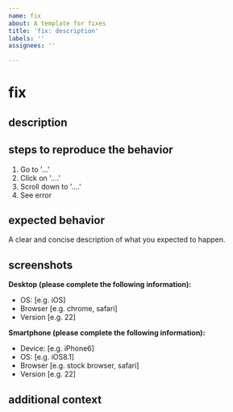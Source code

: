 ```yaml
---
name: fix
about: A template for fixes
title: 'fix: description'
labels: ''
assignees: ''

---
```


# fix

## description

## steps to reproduce the behavior
1. Go to '...'
2. Click on '....'
3. Scroll down to '....'
4. See error

## expected behavior
A clear and concise description of what you expected to happen.

## screenshots

**Desktop (please complete the following information):**
 - OS: [e.g. iOS]
 - Browser [e.g. chrome, safari]
 - Version [e.g. 22]

**Smartphone (please complete the following information):**
 - Device: [e.g. iPhone6]
 - OS: [e.g. iOS8.1]
 - Browser [e.g. stock browser, safari]
 - Version [e.g. 22]

## additional context
